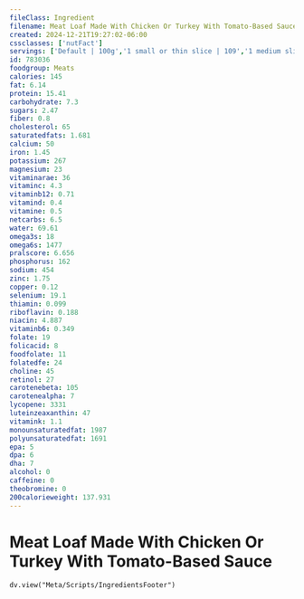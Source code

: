```yaml
---
fileClass: Ingredient
filename: Meat Loaf Made With Chicken Or Turkey With Tomato-Based Sauce
created: 2024-12-21T19:27:02-06:00
cssclasses: ['nutFact']
servings: ['Default | 100g','1 small or thin slice | 109','1 medium slice | 137','1 large or thick slice | 183','1 cocktail meatball | 9','1 small meatball | 18','1 medium meatball | 36','1 large meatball | 53','1 cup | 178','1 cubic inch | 19']
id: 783036
foodgroup: Meats
calories: 145
fat: 6.14
protein: 15.41
carbohydrate: 7.3
sugars: 2.47
fiber: 0.8
cholesterol: 65
saturatedfats: 1.681
calcium: 50
iron: 1.45
potassium: 267
magnesium: 23
vitaminarae: 36
vitaminc: 4.3
vitaminb12: 0.71
vitamind: 0.4
vitamine: 0.5
netcarbs: 6.5
water: 69.61
omega3s: 18
omega6s: 1477
pralscore: 6.656
phosphorus: 162
sodium: 454
zinc: 1.75
copper: 0.12
selenium: 19.1
thiamin: 0.099
riboflavin: 0.188
niacin: 4.887
vitaminb6: 0.349
folate: 19
folicacid: 8
foodfolate: 11
folatedfe: 24
choline: 45
retinol: 27
carotenebeta: 105
carotenealpha: 7
lycopene: 3331
luteinzeaxanthin: 47
vitamink: 1.1
monounsaturatedfat: 1987
polyunsaturatedfat: 1691
epa: 5
dpa: 6
dha: 7
alcohol: 0
caffeine: 0
theobromine: 0
200calorieweight: 137.931
---
```


# Meat Loaf Made With Chicken Or Turkey With Tomato-Based Sauce

```dataviewjs
dv.view("Meta/Scripts/IngredientsFooter")
```